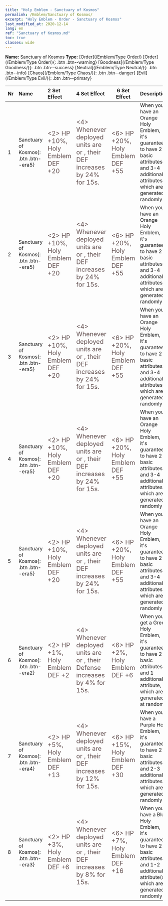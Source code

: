 ```yaml
---
title: "Holy Emblem - Sanctuary of Kosmos"
permalink: /Emblem/Sanctuary of Kosmos/
excerpt: "Holy Emblem - Order - Sanctuary of Kosmos"
last_modified_at: 2020-12-14
lang: en
ref: "Sanctuary of Kosmos.md"
toc: true
classes: wide
---
```


 **Name:** Sanctuary of Kosmos
 **Type:** [Order](/Emblem/Type Order/)
  [Order](/Emblem/Type Order/){: .btn .btn--warning}   [Goodness](/Emblem/Type Goodness/){: .btn .btn--success}   [Neutral](/Emblem/Type Neutral/){: .btn .btn--info}   [Chaos](/Emblem/Type Chaos/){: .btn .btn--danger}   [Evil](/Emblem/Type Evil/){: .btn .btn--primary} 

  |  Nr  |             Name            |    2 Set Effect    |   4 Set Effect   | 6 Set Effect   | Description |
  |:-----|:----------------------------|:-------------------|:-----------------|----------------|-------------|
  | 1 | Sanctuary of Kosmos{: .btn .btn--era5} | <span style="color: #645252;font-size:20px"><2> HP +10%, Holy Emblem DEF +20</span> | <span style="color: #645252;font-size:20px"><4> Whenever deployed units are <stunned> or <silenced>, their DEF increases by 24% for 15s.</span> | <span style="color: #645252;font-size:20px"><6> HP +20%, Holy Emblem DEF +55</span> | When you have an Orange Holy Emblem, it's guaranteed to have 2 basic attributes and 3-4 additional attributes, which are generated randomly | 
  | 2 | Sanctuary of Kosmos{: .btn .btn--era5} | <span style="color: #645252;font-size:20px"><2> HP +10%, Holy Emblem DEF +20</span> | <span style="color: #645252;font-size:20px"><4> Whenever deployed units are <stunned> or <silenced>, their DEF increases by 24% for 15s.</span> | <span style="color: #645252;font-size:20px"><6> HP +20%, Holy Emblem DEF +55</span> | When you have an Orange Holy Emblem, it's guaranteed to have 2 basic attributes and 3-4 additional attributes, which are generated randomly | 
  | 3 | Sanctuary of Kosmos{: .btn .btn--era5} | <span style="color: #645252;font-size:20px"><2> HP +10%, Holy Emblem DEF +20</span> | <span style="color: #645252;font-size:20px"><4> Whenever deployed units are <stunned> or <silenced>, their DEF increases by 24% for 15s.</span> | <span style="color: #645252;font-size:20px"><6> HP +20%, Holy Emblem DEF +55</span> | When you have an Orange Holy Emblem, it's guaranteed to have 2 basic attributes and 3-4 additional attributes, which are generated randomly | 
  | 4 | Sanctuary of Kosmos{: .btn .btn--era5} | <span style="color: #645252;font-size:20px"><2> HP +10%, Holy Emblem DEF +20</span> | <span style="color: #645252;font-size:20px"><4> Whenever deployed units are <stunned> or <silenced>, their DEF increases by 24% for 15s.</span> | <span style="color: #645252;font-size:20px"><6> HP +20%, Holy Emblem DEF +55</span> | When you have an Orange Holy Emblem, it's guaranteed to have 2 basic attributes and 3-4 additional attributes, which are generated randomly | 
  | 5 | Sanctuary of Kosmos{: .btn .btn--era5} | <span style="color: #645252;font-size:20px"><2> HP +10%, Holy Emblem DEF +20</span> | <span style="color: #645252;font-size:20px"><4> Whenever deployed units are <stunned> or <silenced>, their DEF increases by 24% for 15s.</span> | <span style="color: #645252;font-size:20px"><6> HP +20%, Holy Emblem DEF +55</span> | When you have an Orange Holy Emblem, it's guaranteed to have 2 basic attributes and 3-4 additional attributes, which are generated randomly | 
  | 6 | Sanctuary of Kosmos{: .btn .btn--era2} | <span style="color: #645252;font-size:20px"><2> HP +1%, Holy Emblem DEF +2</span> | <span style="color: #645252;font-size:20px"><4> Whenever deployed units are <stunned> or <silenced>, their Defense increases by 4% for 15s.</span> | <span style="color: #645252;font-size:20px"><6> HP +2%, Holy Emblem DEF +6</span> | When you get a Green Holy Emblem, it's guaranteed to have 2 basic attributes and 1 additional attribute, which are generated at random | 
  | 7 | Sanctuary of Kosmos{: .btn .btn--era4} | <span style="color: #645252;font-size:20px"><2> HP +5%, Holy Emblem DEF +13</span> | <span style="color: #645252;font-size:20px"><4> Whenever deployed units are <stunned> or <silenced>, their DEF increases by 12% for 15s.</span> | <span style="color: #645252;font-size:20px"><6> HP +15%, Holy Emblem DEF +30</span> | When you have a Purple Holy Emblem, it's guaranteed to have 2 basic attributes and 2-3 additional attributes, which are generated randomly | 
  | 8 | Sanctuary of Kosmos{: .btn .btn--era3} | <span style="color: #645252;font-size:20px"><2> HP +3%, Holy Emblem DEF +6</span> | <span style="color: #645252;font-size:20px"><4> Whenever deployed units are <stunned> or <silenced>, their DEF increases by 8% for 15s.</span> | <span style="color: #645252;font-size:20px"><6> HP +7%, Holy Emblem DEF +16</span> | When you have a Blue Holy Emblem, it's guaranteed to have 2 basic attributes and 1-2 additional attribute(s), which are generated randomly | 

